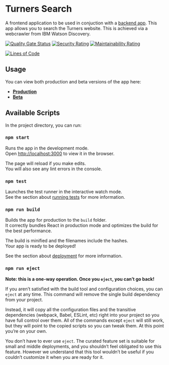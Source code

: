 # Turners Search
A frontend application to be used in conjuction with a [backend app](https://github.com/CaedanLavender/turners-search-backend). This app allows you to search the Turners website. This is achieved via a webcrawler from IBM Watson Discovery.

[![Quality Gate Status](https://sonarcloud.io/api/project_badges/measure?project=CaedanLavender_turners-search-frontend&metric=alert_status)](https://sonarcloud.io/summary/new_code?id=CaedanLavender_turners-search-frontend)
[![Security Rating](https://sonarcloud.io/api/project_badges/measure?project=CaedanLavender_turners-search-frontend&metric=security_rating)](https://sonarcloud.io/summary/new_code?id=CaedanLavender_turners-search-frontend)
[![Maintainability Rating](https://sonarcloud.io/api/project_badges/measure?project=CaedanLavender_turners-search-frontend&metric=sqale_rating)](https://sonarcloud.io/summary/new_code?id=CaedanLavender_turners-search-frontend)

[![Lines of Code](https://sonarcloud.io/api/project_badges/measure?project=CaedanLavender_turners-search-frontend&metric=ncloc)](https://sonarcloud.io/summary/new_code?id=CaedanLavender_turners-search-frontend)

## Usage
You can view both production and beta versions of the app here:
- **[Production](http://turners.au-syd.mybluemix.net)**
- **[Beta](https://turners-search.herokuapp.com)**


## Available Scripts

In the project directory, you can run:

### `npm start`

Runs the app in the development mode.\
Open [http://localhost:3000](http://localhost:3000) to view it in the browser.

The page will reload if you make edits.\
You will also see any lint errors in the console.

### `npm test`

Launches the test runner in the interactive watch mode.\
See the section about [running tests](https://facebook.github.io/create-react-app/docs/running-tests) for more information.

### `npm run build`

Builds the app for production to the `build` folder.\
It correctly bundles React in production mode and optimizes the build for the best performance.

The build is minified and the filenames include the hashes.\
Your app is ready to be deployed!

See the section about [deployment](https://facebook.github.io/create-react-app/docs/deployment) for more information.

### `npm run eject`

**Note: this is a one-way operation. Once you `eject`, you can’t go back!**

If you aren’t satisfied with the build tool and configuration choices, you can `eject` at any time. This command will remove the single build dependency from your project.

Instead, it will copy all the configuration files and the transitive dependencies (webpack, Babel, ESLint, etc) right into your project so you have full control over them. All of the commands except `eject` will still work, but they will point to the copied scripts so you can tweak them. At this point you’re on your own.

You don’t have to ever use `eject`. The curated feature set is suitable for small and middle deployments, and you shouldn’t feel obligated to use this feature. However we understand that this tool wouldn’t be useful if you couldn’t customize it when you are ready for it.